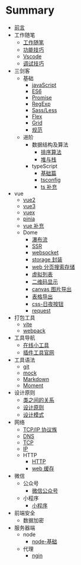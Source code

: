 # Summary

-   [前言](README.md)
-   工作随笔
    -   [工作随笔](工作随笔/工作随笔.md)
    -   [功能技巧](工作随笔/功能技巧.md)
    -   [Vscode](工作随笔/Vscode.md)
    -   [调试技巧](工作随笔/test.md)
-   三剑客
    -   基础
        -   [javaScript](三剑客/基础/javaScript.md)
        -   [ES6](三剑客/基础/ES6.md)
        -   [Promise](三剑客/基础/Promise.md)
        -   [RegExp](三剑客/基础/RegExp.md)
        -   [Sass/Less](三剑客/基础/Sass'Less.md)
        -   [Flex](三剑客/基础/Flex.md)
        -   [Grid](三剑客/基础/Grid.md)
        -   [规范](规范/规范.md)
    -   进阶
        -   数据结构及算法
            -   [排序算法](三剑客/进阶/数据结构及算法/排序算法.md)
            -   [堆与栈](三剑客/进阶/数据结构及算法/堆与栈.md)
        -   typeScript
            -   [基础篇](三剑客/进阶/TypeScript/基础篇.md)
            -   [tsconfig](三剑客/进阶/TypeScript/tsconfig.md)
            -   [ts 补充](三剑客/进阶/TypeScript/ts补充.md)
-   vue
    -   [vue2](vue/vue2.md)
    -   [vue3](vue/vue3.md)
    -   [vuex](vue/vuex.md)
    -   [pinia](vue/pinia.md)
    -   [vue 补充](vue/vue补充.md)
    -   Dome
        -   [瀑布流](vue/Dome/瀑布流.md)
        -   [SSR](vue/Dome/SSR.md)
        -   [websocket](vue/Dome/websocket.md)
        -   [storage 封装](vue/Dome/storage封装.md)
        -   [web 分页搜索存储](vue/Dome/web分页搜索存储.md)
        -   [虚拟列表](vue/Dome/虚拟列表.md)
        -   [二维码显示](vue/Dome/二维码显示.md)
        -   [canvas 图片导出](vue/Dome/canvas图片导出.md)
        -   [表格导出](vue/Dome/表格导出.md)
        -   [css-日夜按钮](vue/Dome/css-日夜按钮.md)
        -   [request](vue/Dome/request.md)
-   打包工具
    -   [vite](打包工具/vite.md)
    -   [webpack](打包工具/webpack.md)
-   工具导航
    -   [在线小工具](工具导航/在线小工具.md)
    -   [插件工具官网](工具导航/插件工具官网.md)
-   工具语法
    -   [git](工具语法/git.md)
    -   [mock](工具语法/mockjs.md)
    -   [Markdown](工具语法/Markdown.md)
    -   [Moment](工具语法/Moment.md)
-   设计原则
    -   [类之间的关系](设计原则/类之间的关系.md)
    -   [设计原则](设计原则/设计原则.md)
    -   [设计模式](设计原则/设计模式.md)
-   网络
    -   [TCP/IP 协议族](网络/TCP&IP协议族.md)
    -   [DNS](网络/DNS.md)
    -   [TCP](网络/TCP.md)
    -   [IP](网络/IP.md)
    -   HTTP
        -   [HTTP](网络/HTTP/HTTP.md)
        -   [web 缓存](网络/HTTP/web缓存.md)
-   微信
    -   公众号
        -   [微信公众号](微信/公众号/微信公众号.md)
    -   小程序
        -   [小程序](微信/小程序/小程序.md)
-   前端安全
    -   数据加密
-   服务器端
    -   node
        -   [node-基础](服务器端/node/node基础.md)
    -   代理
        -   [ngin](服务器端/代理/ngin.md)
